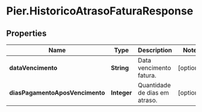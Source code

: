# Pier.HistoricoAtrasoFaturaResponse

## Properties
Name | Type | Description | Notes
------------ | ------------- | ------------- | -------------
**dataVencimento** | **String** | Data vencimento fatura. | [optional] 
**diasPagamentoAposVencimento** | **Integer** | Quantidade de dias em atraso. | [optional] 


